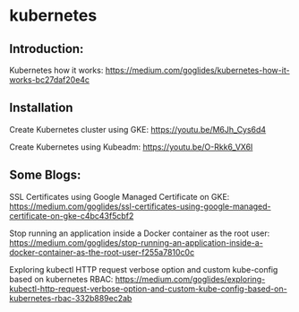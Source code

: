 # kubernetes

## Introduction:
Kubernetes how it works:
https://medium.com/goglides/kubernetes-how-it-works-bc27daf20e4c

## Installation
Create Kubernetes cluster using GKE: 
https://youtu.be/M6Jh_Cys6d4

Create Kubernetes using Kubeadm: 
https://youtu.be/O-Rkk6_VX6I


## Some Blogs:
SSL Certificates using Google Managed Certificate on GKE: 
https://medium.com/goglides/ssl-certificates-using-google-managed-certificate-on-gke-c4bc43f5cbf2

Stop running an application inside a Docker container as the root user:
https://medium.com/goglides/stop-running-an-application-inside-a-docker-container-as-the-root-user-f255a7810c0c

Exploring kubectl HTTP request verbose option and custom kube-config based on kubernetes RBAC:
https://medium.com/goglides/exploring-kubectl-http-request-verbose-option-and-custom-kube-config-based-on-kubernetes-rbac-332b889ec2ab
